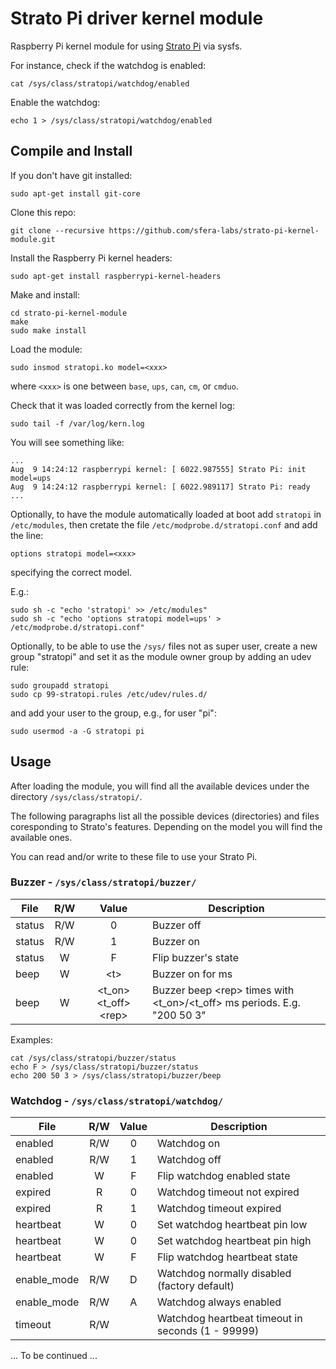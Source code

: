# Strato Pi driver kernel module

Raspberry Pi kernel module for using [Strato Pi](https://www.sferalabs.cc/strato-pi/) via sysfs.

For instance, check if the watchdog is enabled:

    cat /sys/class/stratopi/watchdog/enabled
    
Enable the watchdog:

    echo 1 > /sys/class/stratopi/watchdog/enabled

## Compile and Install

If you don't have git installed:

    sudo apt-get install git-core

Clone this repo:

    git clone --recursive https://github.com/sfera-labs/strato-pi-kernel-module.git
    
Install the Raspberry Pi kernel headers:

    sudo apt-get install raspberrypi-kernel-headers

Make and install:

    cd strato-pi-kernel-module
    make
    sudo make install
    
Load the module:

    sudo insmod stratopi.ko model=<xxx>
    
where `<xxx>` is one between `base`, `ups`, `can`, `cm`, or `cmduo`.

Check that it was loaded correctly from the kernel log:

    sudo tail -f /var/log/kern.log

You will see something like:

    ...
    Aug  9 14:24:12 raspberrypi kernel: [ 6022.987555] Strato Pi: init model=ups
    Aug  9 14:24:12 raspberrypi kernel: [ 6022.989117] Strato Pi: ready
    ...

Optionally, to have the module automatically loaded at boot add `stratopi` in `/etc/modules`, then cretate the file `/etc/modprobe.d/stratopi.conf` and add the line:

    options stratopi model=<xxx>
    
specifying the correct model.

E.g.:

    sudo sh -c "echo 'stratopi' >> /etc/modules"
    sudo sh -c "echo 'options stratopi model=ups' > /etc/modprobe.d/stratopi.conf"

Optionally, to be able to use the `/sys/` files not as super user, create a new group "stratopi" and set it as the module owner group by adding an udev rule:

    sudo groupadd stratopi
    sudo cp 99-stratopi.rules /etc/udev/rules.d/

and add your user to the group, e.g., for user "pi":

    sudo usermod -a -G stratopi pi
    

## Usage

After loading the module, you will find all the available devices under the directory `/sys/class/stratopi/`.

The following paragraphs list all the possible devices (directories) and files coresponding to Strato's features. 
Depending on the model you will find the available ones.

You can read and/or write to these file to use your Strato Pi.

### Buzzer - `/sys/class/stratopi/buzzer/`

|File|R/W|Value|Description|
|----|:---:|:-:|-----------|
|status|R/W|0|Buzzer off|
|status|R/W|1|Buzzer on|
|status|W|F|Flip buzzer's state|
|beep|W|&lt;t&gt;|Buzzer on for <t> ms|
|beep|W|&lt;t_on&gt; &lt;t_off&gt; &lt;rep&gt;|Buzzer beep &lt;rep&gt; times with &lt;t_on&gt;/&lt;t_off&gt; ms periods. E.g. "200 50 3"|

Examples:

    cat /sys/class/stratopi/buzzer/status
    echo F > /sys/class/stratopi/buzzer/status
    echo 200 50 3 > /sys/class/stratopi/buzzer/beep

### Watchdog - `/sys/class/stratopi/watchdog/`

|File|R/W|Value|Description|
|----|:---:|:-:|-----------|
|enabled|R/W|0|Watchdog on|
|enabled|R/W|1|Watchdog off|
|enabled|W|F|Flip watchdog enabled state|
|expired|R|0|Watchdog timeout not expired|
|expired|R|1|Watchdog timeout expired|
|heartbeat|W|0|Set watchdog heartbeat pin low|
|heartbeat|W|0|Set watchdog heartbeat pin high|
|heartbeat|W|F|Flip watchdog heartbeat state|
|enable_mode|R/W|D|Watchdog normally disabled (factory default)|
|enable_mode|R/W|A|Watchdog always enabled|
|timeout|R/W|<t>|Watchdog heartbeat timeout in seconds (1 - 99999)|


... To be continued ...
